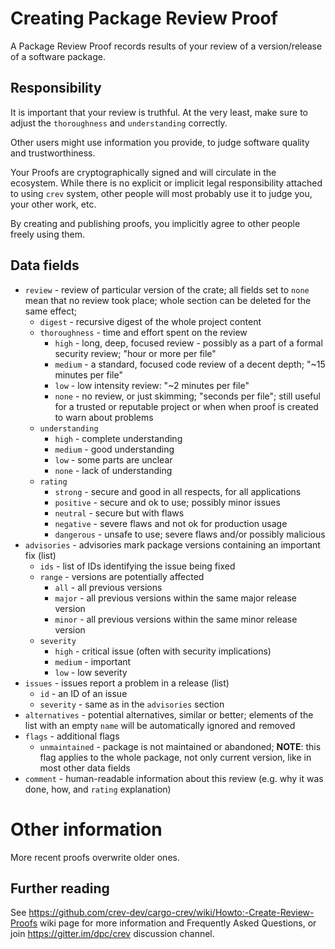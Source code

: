 # Creating Package Review Proof

A Package Review Proof records results of your review of a version/release
of a software package.

## Responsibility

It is important that your review is truthful. At the very least, make sure
to adjust the `thoroughness` and `understanding` correctly.

Other users might use information you provide, to judge software quality
and trustworthiness.

Your Proofs are cryptographically signed and will circulate in the ecosystem.
While there is no explicit or implicit legal responsibility attached to
using `crev` system, other people will most probably use it to judge you,
your other work, etc.

By creating and publishing proofs, you implicitly agree to other people freely using them.

## Data fields

* `review` - review of particular version of the crate; all fields set to `none`
  mean that no review took place; whole section can be deleted for the same effect;
  * `digest` - recursive digest of the whole project content
  * `thoroughness` - time and effort spent on the review
    * `high` - long, deep, focused review - possibly as a part of a formal
               security review; "hour or more per file"
    * `medium` - a standard, focused code review of a decent depth;
                 "~15 minutes per file"
    * `low` - low intensity review: "~2 minutes per file"
    * `none` - no review, or just skimming; "seconds per file";
               still useful for a trusted or reputable project
               or when when proof is created to warn about problems
  * `understanding`
    * `high` - complete understanding
    * `medium` - good understanding
    * `low` - some parts are unclear
    * `none` - lack of understanding
  * `rating`
    * `strong` - secure and good in all respects, for all applications
    * `positive` - secure and ok to use; possibly minor issues
    * `neutral` - secure but with flaws
    * `negative` - severe flaws and not ok for production usage
    * `dangerous` - unsafe to use; severe flaws and/or possibly malicious
* `advisories` - advisories mark package versions containing an important fix (list)
    * `ids` - list of IDs identifying the issue being fixed
    * `range` - versions are potentially affected
      * `all` - all previous versions
      * `major` - all previous versions within the same major release version
      * `minor` - all previous versions within the same minor release version
    * `severity`
      * `high` - critical issue (often with security implications)
      * `medium` - important
      * `low` - low severity
* `issues` - issues report a problem in a release (list)
    * `id` - an ID of an issue
    * `severity` - same as in the `advisories` section
* `alternatives` - potential alternatives, similar or better; elements
  of the list with an empty `name` will be automatically ignored and removed
* `flags` - additional flags
  * `unmaintained` - package is not maintained or abandoned; **NOTE**: this
    flag applies to the whole package, not only current version, like in most
    other data fields
* `comment` - human-readable information about this review
              (e.g. why it was done, how, and `rating` explanation)

# Other information

More recent proofs overwrite older ones.

## Further reading

See https://github.com/crev-dev/cargo-crev/wiki/Howto:-Create-Review-Proofs wiki
page for more information and Frequently Asked Questions, or join
https://gitter.im/dpc/crev discussion channel.
